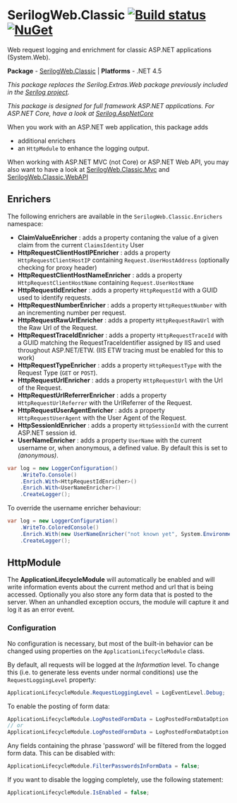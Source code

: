 # SerilogWeb.Classic [![Build status](https://ci.appveyor.com/api/projects/status/lpf4kdc7su3l67be?svg=true)](https://ci.appveyor.com/project/serilog-web/classic) [![NuGet](https://img.shields.io/nuget/v/SerilogWeb.Classic.svg)](https://www.nuget.org/packages/serilogweb.classic)

Web request logging and enrichment for classic ASP.NET applications (System.Web).

**Package** - [SerilogWeb.Classic](http://nuget.org/packages/serilogweb.classic)
| **Platforms** - .NET 4.5

_This package replaces the Serilog.Extras.Web package previously included in the [Serilog project](https://github.com/serilog/serilog)._

_This package is designed for full framework ASP.NET applications. For ASP.NET Core, have a look at [Serilog.AspNetCore](https://github.com/serilog/serilog-aspnetcore)_

When you work with an ASP.NET web application, this package adds 
- additional enrichers 
- an `HttpModule` to enhance the logging output. 

When working with ASP.NET MVC (not Core) or ASP.NET Web API, you may also want to have a look at [SerilogWeb.Classic.Mvc](https://github.com/serilog-web/classic-mvc) and [SerilogWeb.Classic.WebAPI](https://github.com/serilog-web/classic-webapi)

## Enrichers
The following enrichers are available in the `SerilogWeb.Classic.Enrichers` namespace:

*  **ClaimValueEnricher** : adds a property contaning the value of a given claim from the current `ClaimsIdentity` User
*  **HttpRequestClientHostIPEnricher** : adds a property `HttpRequestClientHostIP` containing  `Request.UserHostAddress` (optionally checking for proxy header)
*  **HttpRequestClientHostNameEnricher** : adds a property `HttpRequestClientHostName` containing  `Request.UserHostName`
*  **HttpRequestIdEnricher** : adds a property `HttpRequestId` with a GUID used to identify requests.
*  **HttpRequestNumberEnricher** : adds a property `HttpRequestNumber` with an incrementing number per request.
*  **HttpRequestRawUrlEnricher** : adds a property `HttpRequestRawUrl` with the Raw Url of the Request.
*  **HttpRequestTraceIdEnricher** : adds a property `HttpRequestTraceId` with a GUID matching the RequestTraceIdentifier assigned by IIS and used throughout ASP.NET/ETW. (IIS ETW tracing must be enabled for this to work)
*  **HttpRequestTypeEnricher** : adds a property `HttpRequestType` with the Request Type (`GET` or `POST`).
*  **HttpRequestUrlEnricher** : adds a property `HttpRequestUrl` with the Url of the Request.
*  **HttpRequestUrlReferrerEnricher** : adds a property `HttpRequestUrlReferrer` with the UrlReferrer of the Request.
*  **HttpRequestUserAgentEnricher** : adds a property `HttpRequestUserAgent` with the User Agent of the Request.
*  **HttpSessionIdEnricher** : adds a property `HttpSessionId` with the current ASP.NET session id.
*  **UserNameEnricher** : adds a property `UserName` with the current username or, when anonymous, a defined value. By default this is set to _(anonymous)_.


```csharp
var log = new LoggerConfiguration()
    .WriteTo.Console()
    .Enrich.With<HttpRequestIdEnricher>()
    .Enrich.With<UserNameEnricher>()
    .CreateLogger();
```

To override the username enricher behaviour:

```csharp
var log = new LoggerConfiguration()
    .WriteTo.ColoredConsole()
    .Enrich.With(new UserNameEnricher("not known yet", System.Environment.UserName))
    .CreateLogger();
```

## HttpModule
The **ApplicationLifecycleModule** will automatically be enabled and will write information events about the current method and url that is being accessed. Optionally you also store any form data that is posted to the server. When an unhandled exception occurs, the module will capture it and log it as an error event.

### Configuration

No configuration is necessary, but most of the built-in behavior can be changed using properties on the `ApplicationLifecycleModule` class.

By default, all requests will be logged at the _Information_ level. To change this (i.e. to generate less events under normal conditions) use the `RequestLoggingLevel` property:

```csharp
ApplicationLifecycleModule.RequestLoggingLevel = LogEventLevel.Debug;
```

To enable the posting of form data:

```csharp
ApplicationLifecycleModule.LogPostedFormData = LogPostedFormDataOption.Always;
// or
ApplicationLifecycleModule.LogPostedFormData = LogPostedFormDataOption.OnlyOnError;
```

Any fields containing the phrase 'password' will be filtered from the logged form data.  This can be disabled with:

```csharp
ApplicationLifecycleModule.FilterPasswordsInFormData = false;
```

If you want to disable the logging completely, use the following statement:

```csharp
ApplicationLifecycleModule.IsEnabled = false;
```
